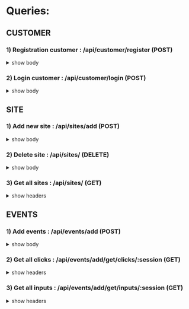 # Queries: 

  ## CUSTOMER
### 1) Registration customer : /api/customer/register (POST)

 <details>
  <summary>show body</summary>

	body : {
		"customer": {
			"email" : "qqqqqqqq@gmail.com",
			"password": "4231432412"	
		}
	}
 </details>
	
### 2) Login customer : /api/customer/login (POST)

 <details>
  <summary>show body</summary>

	body : {
		"customer": {
			"email" : "qqqqqqqq@gmail.com",
			"password": "4231432412"	
		}
	}
	
 </details>
		
  ## SITE
### 1) Add new site : /api/sites/add (POST) 

<details>
<summary>show body</summary>

	body: {
		{
			"site": "fqwefewfe.com"
		}
	}
</details>
	
### 2) Delete site : /api/sites/ (DELETE)

<details>
<summary>show body</summary>

	body: {
		{
			"id": "1"
		}
	}
</details>

### 3) Get all sites : /api/sites/ (GET)	

<details>
<summary>show headers</summary>

	headers : {
		Authorization : Token 12ew1ske21ed12d.e12ed12d23dfqw3f.f324wf43fgq3
	}
</details>
		
  ## EVENTS
### 1) Add events : /api/events/add (POST)

<details>
<summary>show body</summary>

	body : {
		"clicks" : [
		{
			"time": 1542629670935, 
			"sessionId": "1542629669143", 
			"localName": "p", 
			"innerText": "footer works!"
		},
		....
		],
		"inputs": [
			{
			"time": 1542629670935, 
			"sessionId": "1542629669143", 
			"className": "p", 
			"localName": "12we12e12s",
			"targetValue": "footer works!",
			"targetId": "1212s"
			},
			....
			],
		....
		}
	}
</details>	
	
### 2) Get all clicks : /api/events/add/get/clicks/:session (GET)	

<details>
<summary>show headers</summary>

	headers : {
		Authorization : Token 12ew1ske21ed12d.e12ed12d23dfqw3f.f324wf43fgq3
	}
</details>
		
### 3) Get all inputs : /api/events/add/get/inputs/:session (GET)

<details>
<summary>show headers</summary>

	headers : {
		Authorization : Token 12ew1ske21ed12d.e12ed12d23dfqw3f.f324wf43fgq3
	}
</details>
